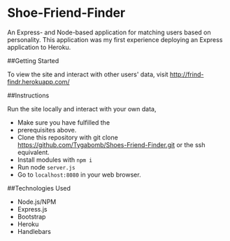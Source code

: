 # Shoe-Friend-Finder

An Express- and Node-based application for matching users based on personality. This application was my first experience deploying an Express application to Heroku.

##Getting Started 

To view the site and interact with other users' data, visit http://frind-findr.herokuapp.com/

##Instructions

Run the site locally and interact with your own data,

* Make sure you have fulfilled the  
* prerequisites above.
* Clone this repository with git clone https://github.com/Tygabomb/Shoes-Friend-Finder.git or the ssh equivalent.
* Install modules with `npm i`
* Run node `server.js`
* Go to `localhost:8080` in your web browser.

##Technologies Used

* Node.js/NPM 
* Express.js 
* Bootstrap 
* Heroku
* Handlebars





